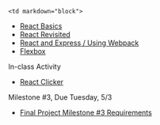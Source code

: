 	<td markdown="block">
* [React Basics](slides/24/react.html)
* [React Revisited](slides/26/react-webpack.html)
* [React and Express / Using Webpack](slides/27/react-webpack-continued.html)
* [Flexbox](slides/24/flexbox.html)
</td>
	<td markdown="block">
<!--
* Chapter 
* Chapter 
-->
</td>
	<td markdown="block">
In-class Activity

* [React Clicker](https://docs.google.com/a/nyu.edu/forms/d/1bDbEsO6ZTanAe1F0BIVzYQg4ECJsEBuLeXQztmwPvNw/viewform)

Milestone #3, Due Tuesday, 5/3

* [Final Project Milestone #3 Requirements](final-project.html#milestone3)

</td>
